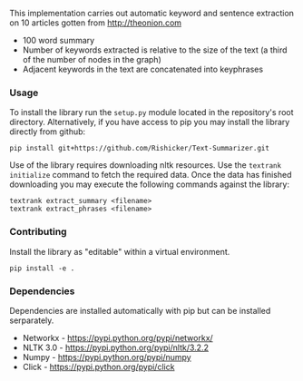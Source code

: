 This implementation carries out automatic keyword and sentence extraction on 10 articles gotten from http://theonion.com

 - 100 word summary
 - Number of keywords extracted is relative to the size of the text (a third of the number of nodes in the graph)
 - Adjacent keywords in the text are concatenated into keyphrases

### Usage
To install the library run the `setup.py` module located in the repository's root directory.  Alternatively, if you have access to pip you may install the library directly from github:

```
pip install git+https://github.com/Rishicker/Text-Summarizer.git
```

Use of the library requires downloading nltk resources.  Use the `textrank initialize` command to fetch the required data.  Once the data has finished downloading you may execute the following commands against the library:

```
textrank extract_summary <filename>
textrank extract_phrases <filename>
```

### Contributing
Install the library as "editable" within a virtual environment.

```
pip install -e .
```


### Dependencies
Dependencies are installed automatically with pip but can be installed serparately.

* Networkx - https://pypi.python.org/pypi/networkx/
* NLTK 3.0 - https://pypi.python.org/pypi/nltk/3.2.2
* Numpy - https://pypi.python.org/pypi/numpy
* Click - https://pypi.python.org/pypi/click


